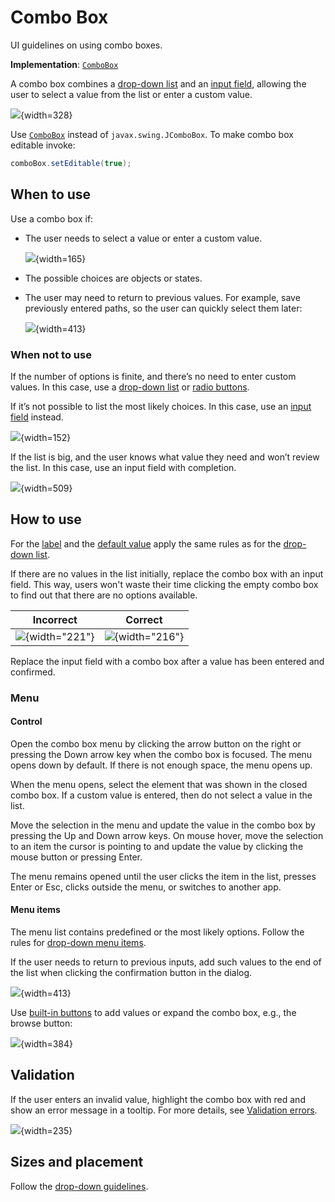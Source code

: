 <!-- Copyright 2000-2024 JetBrains s.r.o. and contributors. Use of this source code is governed by the Apache 2.0 license. -->

# Combo Box

<link-summary>UI guidelines on using combo boxes.</link-summary>

<tldr>

**Implementation**: [`ComboBox`](%gh-ic%/platform/platform-api/src/com/intellij/openapi/ui/ComboBox.java)

</tldr>

A combo box combines a [drop-down list](drop_down.md) and an [input field](input_field.md), allowing the user to select a value from the list or enter a custom value.

![](combo_box_example.png){width=328}

Use [`ComboBox`](%gh-ic%/platform/platform-api/src/com/intellij/openapi/ui/ComboBox.java) instead of `javax.swing.JComboBox`.
To make combo box editable invoke:

```java
comboBox.setEditable(true);
```

## When to use

Use a combo box if:

* The user needs to select a value or enter a custom value.

  ![](combo_box_font_size.png){width=165}

* The possible choices are objects or states.


* The user may need to return to previous values. For example, save previously entered paths, so the user can quickly
  select them later:

  ![](maven.png){width=413}

### When not to use

If the number of options is finite, and there’s no need to enter custom values. In this case, use a [drop-down list](drop_down.md) or [radio buttons](radio_button.md).

If it’s not possible to list the most likely choices. In this case, use an [input field](input_field.md) instead.

![](prefill.png){width=152}

If the list is big, and the user knows what value they need and won’t review the list. In this case, use an input field with completion.

![](input_field_completion.png){width=509}

## How to use

For the [label](drop_down.md#label) and the [default value](drop_down.md#default-value) apply the same rules as for the
[drop-down list](drop_down.md).

If there are no values in the list initially, replace the combo box with an input field.
This way, users won't waste their time clicking the empty combo box to find out that there are no options available.

| <format color="Red" style="bold">Incorrect</format> | <format color="Green" style="bold">Correct</format> |
|-----------------------------------------------------|-----------------------------------------------------|
| ![](combo_box_empty.png){width="221"}               | ![](replace_with_iput_field.png){width="216"}       |

Replace the input field with a combo box after a value has been entered and confirmed.

### Menu

#### Control

Open the combo box menu by clicking the arrow button on the right or pressing the <shortcut>Down</shortcut> arrow key when the combo box is focused.
The menu opens down by default. If there is not enough space, the menu opens up.

When the menu opens, select the element that was shown in the closed combo box. If a custom value is entered, then do not select a value in the list.

Move the selection in the menu and update the value in the combo box by pressing the <control>Up</control> and <control>Down</control> arrow keys.
On mouse hover, move the selection to an item the cursor is pointing to and update the value by clicking the mouse button or pressing <shortcut>Enter</shortcut>.

The menu remains opened until the user clicks the item in the list, presses <shortcut>Enter</shortcut> or <shortcut>Esc</shortcut>, clicks outside the menu,
or switches to another app.

#### Menu items

The menu list contains predefined or the most likely options. Follow the rules for [drop-down menu items](drop_down.md#menu-items).

If the user needs to return to previous inputs, add such values to the end of the list when clicking the confirmation button in the dialog.

![](maven.png){width=413}

Use [built-in buttons](built_in_button.md) to add values or expand the combo box, e.g., the browse button:

![](built_in_button.png){width=384}

## Validation

If the user enters an invalid value, highlight the combo box with red and show an error message in a tooltip. For
more details, see [Validation errors](validation_errors.md).

![](validation.png){width=235}

## Sizes and placement

Follow the [drop-down guidelines](drop_down.md#sizes-and-placement).

